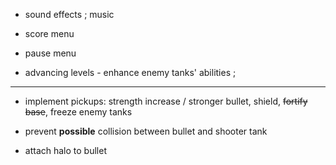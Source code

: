 
- sound effects ; music

- score menu

- pause menu

- advancing levels - enhance enemy tanks' abilities ;


***

- implement pickups: strength increase / stronger bullet, shield, ~~fortify base~~, freeze enemy tanks

- prevent **possible** collision between bullet and shooter tank

- attach halo to bullet

